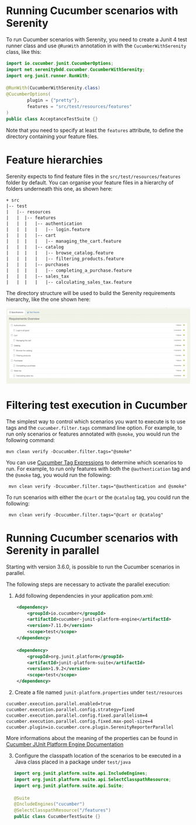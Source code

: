 # Running Cucumber scenarios with Serenity

To run Cucumber scenarios with Serenity, you need to create a Junit 4 test runner class and use `@RunWith` annotation in with the `CucumberWithSerenity` class, like this:

```java
import io.cucumber.junit.CucumberOptions;
import net.serenitybdd.cucumber.CucumberWithSerenity;
import org.junit.runner.RunWith;

@RunWith(CucumberWithSerenity.class)
@CucumberOptions(
        plugin = {"pretty"},
        features = "src/test/resources/features"
)
public class AcceptanceTestSuite {}
```

Note that you need to specify at least the `features` attribute, to define the directory containing your feature files.

# Feature hierarchies

Serenity expects to find feature files in the `src/test/resources/features` folder by default. You can organise your feature files in a hierarchy of folders underneath this one, as shown here:

```
+ src
|-- test
|   |-- resources
|   |  |-- features
|   |  |   |-- authentication
|   |  |   |   |-- login.feature
|   |  |   |-- cart
|   |  |   |   |-- managing_the_cart.feature
|   |  |   |-- catalog
|   |  |   |   |-- browse_catalog.feature
|   |  |   |   |-- filtering_products.feature
|   |  |   |-- purchases
|   |  |   |   |-- completing_a_purchase.feature
|   |  |   |-- sales_tax
|   |  |   |   |-- calculating_sales_tax.feature
``` 

The directory structure will be used to build the Serenity requirements hierarchy, like the one shown here:

![](img/cucumber-requirements-hierarchy.png)


# Filtering test execution in Cucumber

The simplest way to control which scenarios you want to execute is to use tags and the `cucumber.filter.tags` command line option. For example, to run only scenarios or features annotated with `@smoke`, you would run the following command:
```
mvn clean verify -Dcucumber.filter.tags="@smoke"
```

You can use [Cucumber Tag Expressions](https://cucumber.io/docs/cucumber/api/#tag-expressions) to determine which scenarios to run. For example, to run only features with both the `@authentication` tag and the `@smoke` tag, you would run the following:
```
 mvn clean verify -Dcucumber.filter.tags="@authentication and @smoke"
 ```

To run scenarios with either the `@cart` or the `@catalog` tag, you could run the following:
```
 mvn clean verify -Dcucumber.filter.tags="@cart or @catalog"
 ```
# Running Cucumber scenarios with Serenity in parallel

Starting with version 3.6.0, is possible to run the Cucumber scenarios in parallel.

The following steps are necessary to activate the parallel execution: 
     
1. Add following dependencies in your application pom.xml:
```xml
    <dependency>
        <groupId>io.cucumber</groupId>
        <artifactId>cucumber-junit-platform-engine</artifactId>
        <version>7.11.0</version>
        <scope>test</scope>
    </dependency>
    
    <dependency>
        <groupId>org.junit.platform</groupId>
        <artifactId>junit-platform-suite</artifactId>
        <version>1.9.2</version>
        <scope>test</scope>
    </dependency>
```
2. Create a file named `junit-platform.properties` under `test/resources`
```
cucumber.execution.parallel.enabled=true
cucumber.execution.parallel.config.strategy=fixed
cucumber.execution.parallel.config.fixed.parallelism=4
cucumber.execution.parallel.config.fixed.max-pool-size=4
cucumber.plugin=io.cucumber.core.plugin.SerenityReporterParallel
```
More informations about the meaning of the properties can be found in [Cucumber JUnit Platform Engine Documentation](https://github.com/cucumber/cucumber-jvm/tree/main/cucumber-junit-platform-engine)

3. Configure the classpath location of the scenarios to be executed in a Java class placed in a package under `test/java`
```java
   import org.junit.platform.suite.api.IncludeEngines;
   import org.junit.platform.suite.api.SelectClasspathResource;
   import org.junit.platform.suite.api.Suite;
   
   @Suite
   @IncludeEngines("cucumber")
   @SelectClasspathResource("/features")
   public class CucumberTestSuite {}
```
